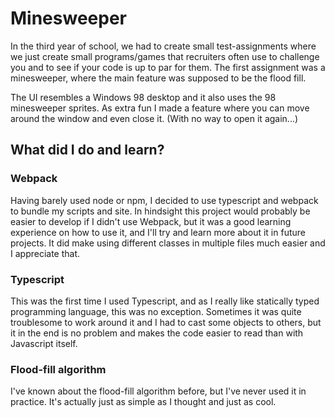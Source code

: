 # Minesweeper

In the third year of school, we had to create small test-assignments where we just create small programs/games that recruiters often use to challenge you and to see if your code is up to par for them. The first assignment was a minesweeper, where the main feature was supposed to be the flood fill.

The UI resembles a Windows 98 desktop and it also uses the 98 minesweeper sprites. As extra fun I made a feature where you can move around the window and even close it. (With no way to open it again...) 

## What did I do and learn?

### Webpack

Having barely used node or npm, I decided to use typescript and webpack to bundle my scripts and site. In hindsight this project would probably be easier to develop if I didn't use Webpack, but it was a good learning experience on how to use it, and I'll try and learn more about it in future projects. It did make using different classes in multiple files much easier and I appreciate that.

### Typescript

This was the first time I used Typescript, and as I really like statically typed programming language, this was no exception. Sometimes it was quite troublesome to work around it and I had to cast some objects to others, but it in the end is no problem and makes the code easier to read than with Javascript itself. 

### Flood-fill algorithm

I've known about the flood-fill algorithm before, but I've never used it in practice. It's actually just as simple as I thought and just as cool. 